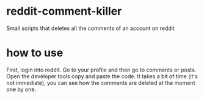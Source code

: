 # reddit-comment-killer
Small scripts that deletes all the comments of an account on reddit

# how to use
First, login into reddit. Go to your profile and then go to comments or posts. Open the developer tools copy and paste the code. It takes a bit of time (it's not immediate), you can see how the comments are deleted at the moment one by one.
